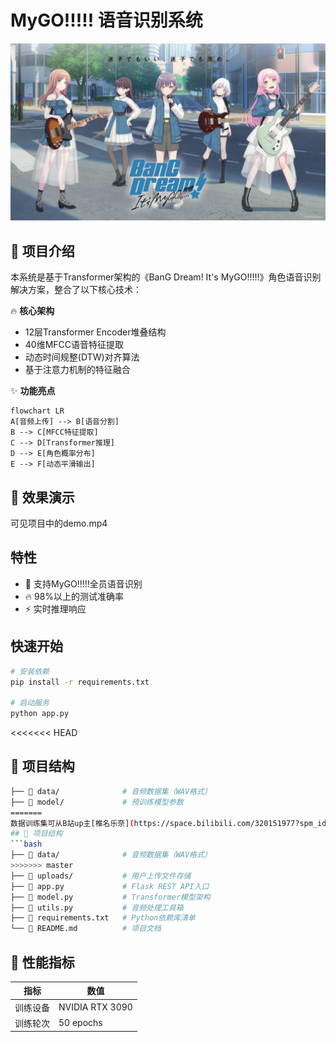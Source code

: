 # MyGO!!!!! 语音识别系统

![Banner](mygo.jpg)

## 🚀 项目介绍

本系统是基于Transformer架构的《BanG Dream! It's MyGO!!!!!》角色语音识别解决方案，整合了以下核心技术：

🔥 **核心架构**
- 12层Transformer Encoder堆叠结构
- 40维MFCC语音特征提取
- 动态时间规整(DTW)对齐算法
- 基于注意力机制的特征融合

✨ **功能亮点**
```mermaid
flowchart LR
A[音频上传] --> B[语音分割]
B --> C[MFCC特征提取]
C --> D[Transformer推理]
D --> E[角色概率分布]
E --> F[动态平滑输出]
```


## 🎥 效果演示
可见项目中的demo.mp4

## 特性
- 🎤 支持MyGO!!!!!全员语音识别
- 🔥 98%以上的测试准确率
- ⚡ 实时推理响应

## 快速开始
```bash
# 安装依赖
pip install -r requirements.txt

# 启动服务
python app.py
```
<<<<<<< HEAD

## 📂 项目结构
```bash
├── 📁 data/              # 音频数据集（WAV格式）
├── 📁 model/             # 预训练模型参数
=======
数据训练集可从B站up主[椎名乐奈](https://space.bilibili.com/320151977?spm_id_from=333.337.search-card.all.click)处获得，将各个角色的语音包放入raw_data文件夹然后对每个角色分别单独建一个文件夹，然后放入对应角色的语音音频，然后再通过split_wav.py分割音频到data文件夹中
## 📂 项目结构
```bash
├── 📁 data/              # 音频数据集（WAV格式）
>>>>>>> master
├── 📁 uploads/           # 用户上传文件存储
├── 📄 app.py             # Flask REST API入口
├── 📄 model.py           # Transformer模型架构
├── 📄 utils.py           # 音频处理工具箱
├── 📄 requirements.txt   # Python依赖库清单
└── 📄 README.md          # 项目文档
```

## 🚀 性能指标

| 指标                | 数值                  |
|---------------------|-----------------------|
| 训练设备            | NVIDIA RTX 3090       |
| 训练轮次            | 50 epochs              |

